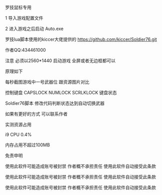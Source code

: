 罗技鼠标专用

1 导入游戏配置文件

2 进入游戏之后启动 Auto.exe

罗技lua脚本使用的kiccer大佬提供的 https://github.com/kiccer/Soldier76.git

作者QQ:434461000

注意 必须以2560*1440 启动游戏 全屏或者无边框都可以

原理如下

每秒截图游戏中一号武器位 跟资源图片对比

控制键盘 CAPSLOCK NUMLOCK SCRLKLOCK 键盘状态 

Soldier76脚本 修改代码判断状态达到自动切换武器

如果有更好的方式 可以联系作者

实测资源占用 

i9 CPU 0.4% 

内存占用不超过100MB 

免责申明

使用此软件可能造成账号被封禁 作者概不承担责任 使用此软件自动接受此条款

使用此软件可能造成账号被封禁 作者概不承担责任 使用此软件自动接受此条款

使用此软件可能造成账号被封禁 作者概不承担责任 使用此软件自动接受此条款
